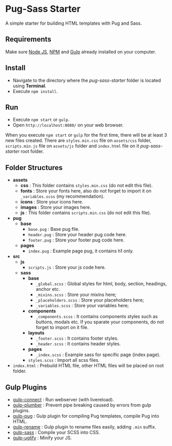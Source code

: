 # Pug-Sass Starter

A simple starter for building HTML templates with Pug and Sass.

## Requirements

Make sure [Node JS](https://nodejs.org), [NPM](https://www.npmjs.com) and [Gulp](http://gulpjs.com/) already installed on your computer.

## Install

* Navigate to the directory where the _pug-sass-starter_ folder is located using **Terminal**.
* Execute `npm install`.

## Run

* Execute `npm start` or `gulp`.
* Open `http://localhost:8080/` on your web browser.

When you execute `npm start` or `gulp` for the first time, there will be at least 3 new files created. There are `styles.min.css` file on `assets/css` folder, `scripts.min.js` file on `assets/js` folder and `index.html` file on it _pug-sass-starter_ root folder.

## Folder Structures

* **assets**
  * **css** : This folder contains `styles.min.css` (do not edit this file).
  * **fonts** : Store your fonts here, also do not forget to import it on `_variables.scss` (my recommendation).
  * **icons** : Store your icons here.
  * **images** : Store your images here.
  * **js** : This folder contains `scripts.min.css` (do not edit this file).
* **pug**
  * **base**
    * `base.pug` : Base pug file.
    * `header.pug` : Store your header pug code here.
    * `footer.pug` : Store your footer pug code here.
  * **pages**
    * `index.pug` : Example page pug, it contains h1 only.
* **src**
  * **js**
    * `scripts.js` : Store your js code here.
  * **sass**
    * **base**
      * `_global.scss` : Global styles for html, body, section, headings, anchor etc.
      * `_mixins.scss` : Store your mixins here;
      * `_placeholders.scss` : Store your placeholders here;
      * `_variables.scss` : Store your variables here;
    * **components**
      * `_components.scss` : It contains components styles such as buttons, modals etc. If you sparate your components, do not forget to import on it file.
    * **layouts**
      * `_footer.scss` : It contains footer styles.
      * `_header.scss` : It contains header styles.
    * **pages**
      * `_index.scss` : Example sass for specific page (index page).
    * `styles.scss` : Import all scss files.
* `index.html` : Prebuild HTML file, other HTML files will be placed on root folder.

## Gulp Plugins

* [gulp-connect](https://www.npmjs.com/package/gulp-connect) : Run webserver (with livereload).
* [gulp-plumber](https://www.npmjs.com/package/gulp-plumber) : Prevent pipe breaking caused by errors from gulp plugins.
* [gulp-pug](https://www.npmjs.com/package/gulp-pug) : Gulp plugin for compiling Pug templates, compile Pug into HTML.
* [gulp-rename](https://www.npmjs.com/package/gulp-rename) : Gulp plugin to rename files easily, adding `.min` suffix.
* [gulp-sass](https://www.npmjs.com/package/gulp-sass) : Compile your SCSS into CSS.
* [gulp-uglify](https://www.npmjs.com/package/gulp-uglify) : Minify your JS.
